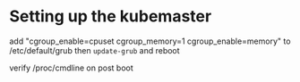 # Setting up the kubemaster

add "cgroup_enable=cpuset cgroup_memory=1 cgroup_enable=memory" to 
/etc/default/grub then `update-grub` and reboot

verify /proc/cmdline on post boot
